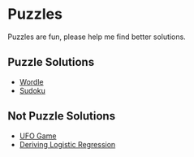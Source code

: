 # Puzzles

Puzzles are fun, please help me find better solutions.

## Puzzle Solutions

* [Wordle](wordle)
* [Sudoku](sudoku)

## Not Puzzle Solutions

* [UFO Game](ufo_game)
* [Deriving Logistic Regression](logistic_regression)
